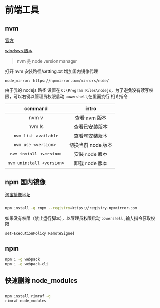 # 前端工具

## nvm

[官方](https://github.com/nvm-sh/nvm)

[windows 版本](https://github.com/coreybutler/nvm-windows)
> nvm 是 node version manager

打开 nvm 安装路径/setting.txt
增加国内镜像代理

```batch
node_mirror: https://npmmirror.com/mirrors/node/

```

由于我的 nodejs 路径 设置在 `C:\Program Files\nodejs`，为了避免没有读写权限，可以右键以管理员权限启动 `powershell`,在里面执行 相关指令

|         command         |       intro        |
| :---------------------: | :----------------: |
|          nvm v          |   查看 nvm 版本    |
|         nvm ls          |   查看已安装版本   |
|   `nvm list available`    |   查看可安装版本   |
|    `nvm use <version> `   | 切换当前 node 版本 |
|  `nvm install <version>`  |   安装 node 版本   |
| `nvm uninstall <version>` |   卸载 node 版本   |

## npm 国内镜像

[淘宝镜像地址](https://www.npmmirror.com/)

``` bash

npm install -g cnpm --registry=https://registry.npmmirror.com

```

如果没有权限（禁止运行脚本），以管理员权限启动 `powershell` ,输入指令获取权限

```bash
set-ExecutionPolicy RemoteSigned
```

## npm 

```bash
npm i -g webpack
npm i -g webpack-cli

```

## 快速删除 node_modules

```bash

npm install rimraf -g
rimraf node_modules

```